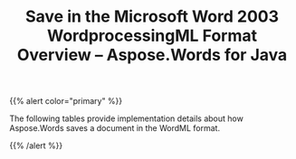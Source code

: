﻿---
title: Save in the Microsoft Word 2003 WordprocessingML Format Overview – Aspose.Words for Java
articleTitle: Save in the Microsoft Word 2003 WordprocessingML Format Overview
linktitle: Save in the Microsoft Word 2003 WordprocessingML Format Overview
description: "Export to XML – Word 2003 WordprocessingML format using different saving features."
type: docs
weight: 90
url: /java/save-in-the-microsoft-word-2003-wordprocessingml-format-overview/
---

{{% alert color="primary" %}}

The following tables provide implementation details about how Aspose.Words saves a document in the WordML format.

{{% /alert %}}
